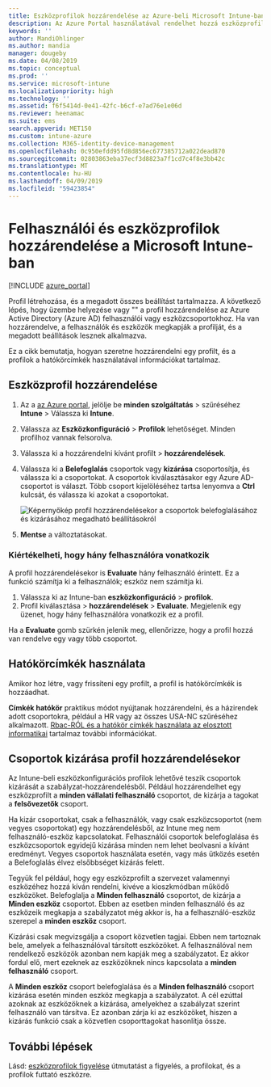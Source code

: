 ```yaml
---
title: Eszközprofilok hozzárendelése az Azure-beli Microsoft Intune-ban | Microsoft Docs
description: Az Azure Portal használatával rendelhet hozzá eszközprofilokat és szabályzatokat a felhasználókhoz és eszközökhöz. Megtudhatja, hogyan csoportok kizárása profil hozzárendelésekor a Microsoft Intune-ban.
keywords: ''
author: MandiOhlinger
ms.author: mandia
manager: dougeby
ms.date: 04/08/2019
ms.topic: conceptual
ms.prod: ''
ms.service: microsoft-intune
ms.localizationpriority: high
ms.technology: ''
ms.assetid: f6f5414d-0e41-42fc-b6cf-e7ad76e1e06d
ms.reviewer: heenamac
ms.suite: ems
search.appverid: MET150
ms.custom: intune-azure
ms.collection: M365-identity-device-management
ms.openlocfilehash: 0c950efdd95fd8d856ec677385712a022dead870
ms.sourcegitcommit: 02803863eba37ecf3d8823a7f1cd7c4f8e3bb42c
ms.translationtype: MT
ms.contentlocale: hu-HU
ms.lasthandoff: 04/09/2019
ms.locfileid: "59423854"
---
```

# <a name="assign-user-and-device-profiles-in-microsoft-intune"></a>Felhasználói és eszközprofilok hozzárendelése a Microsoft Intune-ban

[!INCLUDE [azure_portal](./includes/azure_portal.md)]

Profil létrehozása, és a megadott összes beállítást tartalmazza. A következő lépés, hogy üzembe helyezése vagy "" a profil hozzárendelése az Azure Active Directory (Azure AD) felhasználói vagy eszközcsoportokhoz. Ha van hozzárendelve, a felhasználók és eszközök megkapják a profilját, és a megadott beállítások lesznek alkalmazva.

Ez a cikk bemutatja, hogyan szeretne hozzárendelni egy profilt, és a profilok a hatókörcímkék használatával információkat tartalmaz.

## <a name="assign-a-device-profile"></a>Eszközprofil hozzárendelése

1. Az a [az Azure portal](https://portal.azure.com), jelölje be **minden szolgáltatás** > szűréséhez **Intune** > Válassza ki **Intune**.
2. Válassza az **Eszközkonfiguráció** > **Profilok** lehetőséget. Minden profilhoz vannak felsorolva.
3. Válassza ki a hozzárendelni kívánt profilt > **hozzárendelések**.
4. Válassza ki a **Belefoglalás** csoportok vagy **kizárása** csoportosítja, és válassza ki a csoportokat. A csoportok kiválasztásakor egy Azure AD-csoportot is választ. Több csoport kijelöléséhez tartsa lenyomva a **Ctrl** kulcsát, és válassza ki azokat a csoportokat.

    ![Képernyőkép profil hozzárendelésekor a csoportok belefoglalásához és kizárásához megadható beállításokról](./media/group-include-exclude.png)

5. **Mentse** a változtatásokat.

### <a name="evaluate-how-many-users-are-targeted"></a>Kiértékelheti, hogy hány felhasználóra vonatkozik

A profil hozzárendelésekor is **Evaluate** hány felhasználó érintett. Ez a funkció számítja ki a felhasználók; eszköz nem számítja ki.

1. Válassza ki az Intune-ban **eszközkonfiguráció** > **profilok**.
2. Profil kiválasztása > **hozzárendelések** > **Evaluate**. Megjelenik egy üzenet, hogy hány felhasználóra vonatkozik ez a profil.

Ha a **Evaluate** gomb szürkén jelenik meg, ellenőrizze, hogy a profil hozzá van rendelve egy vagy több csoportot.


## <a name="use-scope-tags"></a>Hatókörcímkék használata

Amikor hoz létre, vagy frissíteni egy profilt, a profil is hatókörcímkék is hozzáadhat.

**Címkék hatókör** praktikus módot nyújtanak hozzárendelni, és a házirendek adott csoportokra, például a HR vagy az összes USA-NC szűréséhez alkalmazott. [Rbac-RÓL és a hatókör címkék használata az elosztott informatikai](scope-tags.md) tartalmaz további információkat.

## <a name="exclude-groups-from-a-profile-assignment"></a>Csoportok kizárása profil hozzárendelésekor

Az Intune-beli eszközkonfigurációs profilok lehetővé teszik csoportok kizárását a szabályzat-hozzárendelésből. Például hozzárendelhet egy eszközprofilt a **minden vállalati felhasználó** csoportot, de kizárja a tagokat a **felsővezetők** csoport.

Ha kizár csoportokat, csak a felhasználók, vagy csak eszközcsoportot (nem vegyes csoportokat) egy hozzárendelésből, az Intune meg nem felhasználó-eszköz kapcsolatokat. Felhasználói csoportok belefoglalása és eszközcsoportok egyidejű kizárása minden nem lehet beolvasni a kívánt eredményt. Vegyes csoportok használata esetén, vagy más ütközés esetén a Belefoglalás élvez elsőbbséget kizárás felett.

Tegyük fel például, hogy egy eszközprofilt a szervezet valamennyi eszközéhez hozzá kíván rendelni, kivéve a kioszkmódban működő eszközöket. Belefoglalja a **Minden felhasználó** csoportot, de kizárja a **Minden eszköz** csoportot. Ebben az esetben minden felhasználó és az eszközeik megkapja a szabályzatot még akkor is, ha a felhasználó-eszköz szerepel a **minden eszköz** csoport.

Kizárási csak megvizsgálja a csoport közvetlen tagjai. Ebben nem tartoznak bele, amelyek a felhasználóval társított eszközöket. A felhasználóval nem rendelkező eszközök azonban nem kapják meg a szabályzatot. Ez akkor fordul elő, mert ezeknek az eszközöknek nincs kapcsolata a **minden felhasználó** csoport.

A **Minden eszköz** csoport belefoglalása és a **Minden felhasználó** csoport kizárása esetén minden eszköz megkapja a szabályzatot. A cél ezúttal azoknak az eszközöknek a kizárása, amelyekhez a szabályzat szerint felhasználó van társítva. Ez azonban zárja ki az eszközöket, hiszen a kizárás funkció csak a közvetlen csoporttagokat hasonlítja össze.

## <a name="next-steps"></a>További lépések

Lásd: [eszközprofilok figyelése](device-profile-monitor.md) útmutatást a figyelés, a profilokat, és a profilok futtató eszközre.